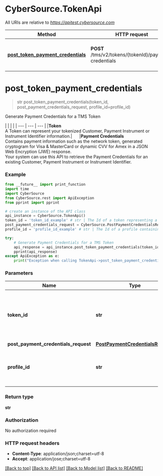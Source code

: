 # CyberSource.TokenApi

All URIs are relative to *https://apitest.cybersource.com*

Method | HTTP request | Description
------------- | ------------- | -------------
[**post_token_payment_credentials**](TokenApi.md#post_token_payment_credentials) | **POST** /tms/v2/tokens/{tokenId}/payment-credentials | Generate Payment Credentials for a TMS Token


# **post_token_payment_credentials**
> str post_token_payment_credentials(token_id, post_payment_credentials_request, profile_id=profile_id)

Generate Payment Credentials for a TMS Token

|  |  |  |     | --- | --- | --- |     |**Token**<br>A Token can represent your tokenized Customer, Payment Instrument or Instrument Identifier information.|&nbsp;&nbsp;&nbsp;&nbsp;&nbsp;&nbsp;|**Payment Credentials**<br>Contains payment information such as the network token, generated cryptogram for Visa & MasterCard or dynamic CVV for Amex in a JSON Web Encryption (JWE) response.<br>Your system can use this API to retrieve the Payment Credentials for an existing Customer, Payment Instrument or Instrument Identifier. 

### Example 
```python
from __future__ import print_function
import time
import CyberSource
from CyberSource.rest import ApiException
from pprint import pprint

# create an instance of the API class
api_instance = CyberSource.TokenApi()
token_id = 'token_id_example' # str | The Id of a token representing a Customer, Payment Instrument or Instrument Identifier.
post_payment_credentials_request = CyberSource.PostPaymentCredentialsRequest() # PostPaymentCredentialsRequest | 
profile_id = 'profile_id_example' # str | The Id of a profile containing user specific TMS configuration. (optional)

try: 
    # Generate Payment Credentials for a TMS Token
    api_response = api_instance.post_token_payment_credentials(token_id, post_payment_credentials_request, profile_id=profile_id)
    pprint(api_response)
except ApiException as e:
    print("Exception when calling TokenApi->post_token_payment_credentials: %s\n" % e)
```

### Parameters

Name | Type | Description  | Notes
------------- | ------------- | ------------- | -------------
 **token_id** | **str**| The Id of a token representing a Customer, Payment Instrument or Instrument Identifier. | 
 **post_payment_credentials_request** | [**PostPaymentCredentialsRequest**](PostPaymentCredentialsRequest.md)|  | 
 **profile_id** | **str**| The Id of a profile containing user specific TMS configuration. | [optional] 

### Return type

**str**

### Authorization

No authorization required

### HTTP request headers

 - **Content-Type**: application/json;charset=utf-8
 - **Accept**: application/jose;charset=utf-8

[[Back to top]](#) [[Back to API list]](../README.md#documentation-for-api-endpoints) [[Back to Model list]](../README.md#documentation-for-models) [[Back to README]](../README.md)

